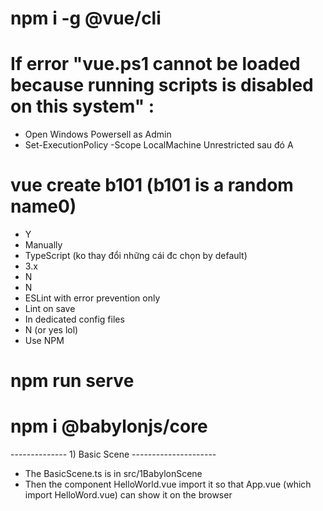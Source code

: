 # npm i -g @vue/cli  

# If error "vue.ps1 cannot be loaded because running scripts is disabled on this system" :
 - Open Windows Powersell as Admin
 - Set-ExecutionPolicy -Scope LocalMachine Unrestricted   sau đó A

# vue create b101  (b101 is a random name0)
 - Y
 - Manually
 - TypeScript (ko thay đổi những cái đc chọn by default) 
 - 3.x
 - N
 - N
 - ESLint with error prevention only
 - Lint on save
 - In dedicated config files
 - N (or yes lol)
 - Use NPM

# npm run serve

# npm i @babylonjs/core
-------------- 1) Basic Scene ---------------------
- The BasicScene.ts is in src/1BabylonScene
- Then the component HelloWorld.vue import it so that App.vue (which import HelloWord.vue) can show it on the browser



